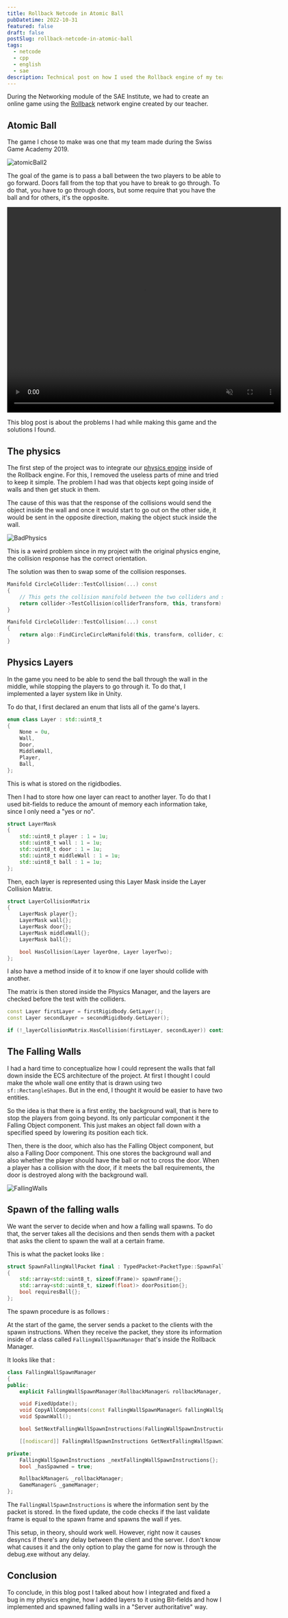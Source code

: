 ```yaml
---
title: Rollback Netcode in Atomic Ball
pubDatetime: 2022-10-31
featured: false
draft: false
postSlug: rollback-netcode-in-atomic-ball
tags:
  - netcode
  - cpp
  - english
  - sae
description: Technical post on how I used the Rollback engine of my teacher in the game Atomic Ball.
---
```


During the Networking module of the SAE Institute, we had to create an online game using the [Rollback](https://en.wikipedia.org/wiki/Netcode#Rollback) network engine created by our teacher.

## Atomic Ball

The game I chose to make was one that my team made during the Swiss Game Academy 2019.

<div data-lightbox="true">
	<img
		src="/atomic-ball-rollback/atomicBall2.png"
		alt="atomicBall2"
	/>
</div>

The goal of the game is to pass a ball between the two players to be able to go forward. Doors fall from the top that you have to break to go through. To do that, you have to go through doors, but some require that you have the ball and for others, it's the opposite.

<video width="640" height="480" loop muted autoplay >
  <source src="/atomic-ball-rollback/atomicDemo.mp4" type="video/mp4" ></source>
  Your browser does not support the video tag.
</video>

This blog post is about the problems I had while making this game and the solutions I found.

## The physics

The first step of the project was to integrate our [physics engine](https://github.com/St0wy/GPR4400-PhysicsEngine) inside of the Rollback engine. For this, I removed the useless parts of mine and tried to keep it simple. The problem I had was that objects kept going inside of walls and then get stuck in them.

The cause of this was that the response of the collisions would send the object inside the wall and once it would start to go out on the other side, it would be sent in the opposite direction, making the object stuck inside the wall.

<div data-lightbox="true">
	<img
		src="/atomic-ball-rollback/BadPhysics.excalidraw.png"
		alt="BadPhysics"
	/>
</div>

This is a weird problem since in my project with the original physics engine, the collision response has the correct orientation.

The solution was then to swap some of the collision responses.

```cpp
Manifold CircleCollider::TestCollision(...) const
{
    // This gets the collision manifold between the two colliders and swaps it
    return collider->TestCollision(colliderTransform, this, transform).Swaped();
}

Manifold CircleCollider::TestCollision(...) const
{
    return algo::FindCircleCircleManifold(this, transform, collider, circleTransform).Swaped();
}
```

## Physics Layers

In the game you need to be able to send the ball through the wall in the middle, while stopping the players to go through it. To do that, I implemented a layer system like in Unity.

To do that, I first declared an enum that lists all of the game's layers.

```cpp
enum class Layer : std::uint8_t
{
    None = 0u,
    Wall,
    Door,
    MiddleWall,
    Player,
    Ball,
};
```

This is what is stored on the rigidbodies.

Then I had to store how one layer can react to another layer. To do that I used bit-fields to reduce the amount of memory each information take, since I only need a "yes or no".

```cpp
struct LayerMask
{
    std::uint8_t player : 1 = 1u;
    std::uint8_t wall : 1 = 1u;
    std::uint8_t door : 1 = 1u;
    std::uint8_t middleWall : 1 = 1u;
    std::uint8_t ball : 1 = 1u;
};
```

Then, each layer is represented using this Layer Mask inside the Layer Collision Matrix.

```cpp
struct LayerCollisionMatrix
{
    LayerMask player{};
    LayerMask wall{};
    LayerMask door{};
    LayerMask middleWall{};
    LayerMask ball{};

    bool HasCollision(Layer layerOne, Layer layerTwo);
};
```

I also have a method inside of it to know if one layer should collide with another.

The matrix is then stored inside the Physics Manager, and the layers are checked before the test with the colliders.

```cpp
const Layer firstLayer = firstRigidbody.GetLayer();
const Layer secondLayer = secondRigidbody.GetLayer();

if (!_layerCollisionMatrix.HasCollision(firstLayer, secondLayer)) continue;
```

## The Falling Walls

I had a hard time to conceptualize how I could represent the walls that fall down inside the ECS architecture of the project. At first I thought I could make the whole wall one entity that is drawn using two `sf::RectangleShapes`. But in the end, I thought it would be easier to have two entities.

So the idea is that there is a first entity, the background wall, that is here to stop the players from going beyond. Its only particular component it the Falling Object component. This just makes an object fall down with a specified speed by lowering its position each tick.

Then, there is the door, which also has the Falling Object component, but also a Falling Door component. This one stores the background wall and also whether the player should have the ball or not to cross the door. When a player has a collision with the door, if it meets the ball requirements, the door is destroyed along with the background wall.

<div data-lightbox="true">
	<img
		src="/atomic-ball-rollback/FallingWalls.excalidraw.png"
		alt="FallingWalls"
	/>
</div>

## Spawn of the falling walls

We want the server to decide when and how a falling wall spawns. To do that, the server takes all the decisions and then sends them with a packet that asks the client to spawn the wall at a certain frame.

This is what the packet looks like :

```cpp
struct SpawnFallingWallPacket final : TypedPacket<PacketType::SpawnFallingWall>
{
    std::array<std::uint8_t, sizeof(Frame)> spawnFrame{};
    std::array<std::uint8_t, sizeof(float)> doorPosition{};
    bool requiresBall{};
};
```

The spawn procedure is as follows :

At the start of the game, the server sends a packet to the clients with the spawn instructions. When they receive the packet, they store its information inside of a class called `FallingWallSpawnManager` that's inside the Rollback Manager.

It looks like that :

```cpp
class FallingWallSpawnManager
{
public:
    explicit FallingWallSpawnManager(RollbackManager& rollbackManager, GameManager& gameManager);

    void FixedUpdate();
    void CopyAllComponents(const FallingWallSpawnManager& fallingWallSpawnManager);
    void SpawnWall();

    bool SetNextFallingWallSpawnInstructions(FallingWallSpawnInstructions fallingWallSpawnInstructions);

    [[nodiscard]] FallingWallSpawnInstructions GetNextFallingWallSpawnInstructions() const;

private:
    FallingWallSpawnInstructions _nextFallingWallSpawnInstructions{};
    bool _hasSpawned = true;

    RollbackManager& _rollbackManager;
    GameManager& _gameManager;
};
```

The `FallingWallSpawnInstructions` is where the information sent by the packet is stored. In the fixed update, the code checks if the last validate frame is equal to the spawn frame and spawns the wall if yes.

This setup, in theory, should work well. However, right now it causes desyncs if there's any delay between the client and the server. I don't know what causes it and the only option to play the game for now is through the debug.exe without any delay.

## Conclusion

To conclude, in this blog post I talked about how I integrated and fixed a bug in my physics engine, how I added layers to it using Bit-fields and how I implemented and spawned falling walls in a "Server authoritative" way.
